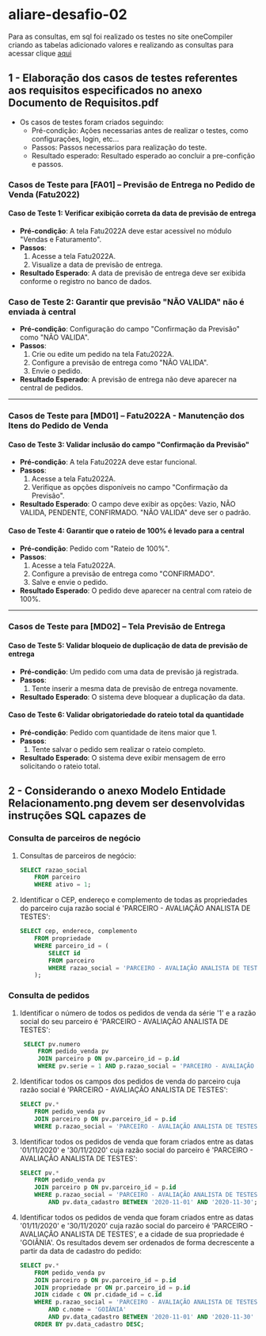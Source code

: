 # aliare-desafio-02

Para as consultas, em sql foi realizado os testes no site oneCompiler criando as tabelas adicionado valores e realizando as consultas para acessar clique [aqui](https://onecompiler.com/sqlserver/432p65vut)

## 1 - Elaboração dos casos de testes referentes aos requisitos especificados no anexo Documento de Requisitos.pdf

- Os casos de testes foram criados seguindo:
  - Pré-condição: Ações necessarias antes de realizar o testes, como configurações, login, etc...
  - Passos: Passos necessarios para realização do teste.
  - Resultado esperado: Resultado esperado ao concluir a pre-confição e passos.

### **Casos de Teste para [FA01] – Previsão de Entrega no Pedido de Venda (Fatu2022)**

#### Caso de Teste 1: Verificar exibição correta da data de previsão de entrega

- **Pré-condição**: A tela Fatu2022A deve estar acessível no módulo "Vendas e Faturamento".
- **Passos**:
  1. Acesse a tela Fatu2022A.
  2. Visualize a data de previsão de entrega.
- **Resultado Esperado**: A data de previsão de entrega deve ser exibida conforme o registro no banco de dados.

### Caso de Teste 2: Garantir que previsão "NÃO VALIDA" não é enviada à central

- **Pré-condição**: Configuração do campo "Confirmação da Previsão" como "NÃO VALIDA".
- **Passos**:
  1. Crie ou edite um pedido na tela Fatu2022A.
  2. Configure a previsão de entrega como "NÃO VALIDA".
  3. Envie o pedido.
- **Resultado Esperado**: A previsão de entrega não deve aparecer na central de pedidos.

---

### **Casos de Teste para [MD01] – Fatu2022A - Manutenção dos Itens do Pedido de Venda**

#### Caso de Teste 3: Validar inclusão do campo "Confirmação da Previsão"

- **Pré-condição**: A tela Fatu2022A deve estar funcional.
- **Passos**:
  1. Acesse a tela Fatu2022A.
  2. Verifique as opções disponíveis no campo "Confirmação da Previsão".
- **Resultado Esperado**: O campo deve exibir as opções: Vazio, NÃO VALIDA, PENDENTE, CONFIRMADO. "NÃO VALIDA" deve ser o padrão.

#### Caso de Teste 4: Garantir que o rateio de 100% é levado para a central

- **Pré-condição**: Pedido com "Rateio de 100%".
- **Passos**:
  1. Acesse a tela Fatu2022A.
  2. Configure a previsão de entrega como "CONFIRMADO".
  3. Salve e envie o pedido.
- **Resultado Esperado**: O pedido deve aparecer na central com rateio de 100%.

---

### **Casos de Teste para [MD02] – Tela Previsão de Entrega**

#### Caso de Teste 5: Validar bloqueio de duplicação de data de previsão de entrega

- **Pré-condição**: Um pedido com uma data de previsão já registrada.
- **Passos**:
  1. Tente inserir a mesma data de previsão de entrega novamente.
- **Resultado Esperado**: O sistema deve bloquear a duplicação da data.

#### Caso de Teste 6: Validar obrigatoriedade do rateio total da quantidade

- **Pré-condição**: Pedido com quantidade de itens maior que 1.
- **Passos**:
  1. Tente salvar o pedido sem realizar o rateio completo.
- **Resultado Esperado**: O sistema deve exibir mensagem de erro solicitando o rateio total.

## 2 - Considerando o anexo Modelo Entidade Relacionamento.png devem ser desenvolvidas instruções SQL capazes de

### Consulta de parceiros de negócio

1. Consultas de parceiros de negócio:

    ```sql
    SELECT razao_social
        FROM parceiro
        WHERE ativo = 1;
    ```

2. Identificar o CEP, endereço e complemento de todas as propriedades do parceiro cuja razão social é 'PARCEIRO - AVALIAÇÃO ANALISTA DE TESTES':

    ```sql
    SELECT cep, endereco, complemento
        FROM propriedade
        WHERE parceiro_id = (
            SELECT id
            FROM parceiro
            WHERE razao_social = 'PARCEIRO - AVALIAÇÃO ANALISTA DE TESTES'
        );
    ```

### Consulta de pedidos

1. Identificar o número de todos os pedidos de venda da série '1' e a razão social do seu parceiro é 'PARCEIRO - AVALIAÇÃO ANALISTA DE TESTES':

   ```SQL
    SELECT pv.numero
        FROM pedido_venda pv
        JOIN parceiro p ON pv.parceiro_id = p.id
        WHERE pv.serie = 1 AND p.razao_social = 'PARCEIRO - AVALIAÇÃO ANALISTA DE TESTES';
   ```

2. Identificar todos os campos dos pedidos de venda do parceiro cuja razão social é 'PARCEIRO - AVALIAÇÃO ANALISTA DE TESTES':

    ```sql
    SELECT pv.*
        FROM pedido_venda pv
        JOIN parceiro p ON pv.parceiro_id = p.id
        WHERE p.razao_social = 'PARCEIRO - AVALIAÇÃO ANALISTA DE TESTES';
    ```

3. Identificar todos os pedidos de venda que foram criados entre as datas '01/11/2020' e '30/11/2020' cuja razão social do parceiro é 'PARCEIRO - AVALIAÇÃO ANALISTA DE TESTES':

    ```sql
    SELECT pv.*
        FROM pedido_venda pv
        JOIN parceiro p ON pv.parceiro_id = p.id
        WHERE p.razao_social = 'PARCEIRO - AVALIAÇÃO ANALISTA DE TESTES'
            AND pv.data_cadastro BETWEEN '2020-11-01' AND '2020-11-30';
    ```

4. Identificar todos os pedidos de venda que foram criados entre as datas '01/11/2020' e '30/11/2020' cuja razão social do parceiro é 'PARCEIRO - AVALIAÇÃO ANALISTA DE TESTES', e a cidade de sua propriedade é 'GOIÂNIA'. Os resultados devem ser ordenados de forma decrescente a partir da data de cadastro do pedido:

    ```sql
    SELECT pv.*
        FROM pedido_venda pv
        JOIN parceiro p ON pv.parceiro_id = p.id
        JOIN propriedade pr ON pr.parceiro_id = p.id
        JOIN cidade c ON pr.cidade_id = c.id
        WHERE p.razao_social = 'PARCEIRO - AVALIAÇÃO ANALISTA DE TESTES'
            AND c.nome = 'GOIÂNIA'
            AND pv.data_cadastro BETWEEN '2020-11-01' AND '2020-11-30'
        ORDER BY pv.data_cadastro DESC;
    ```
